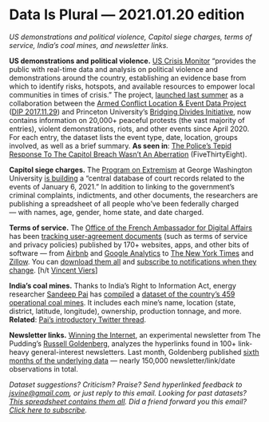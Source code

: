Data Is Plural — 2021.01.20 edition
===================================

*US demonstrations and political violence, Capitol siege charges, terms of service, India’s coal mines, and newsletter links.*


__US demonstrations and political violence.__ [US Crisis Monitor](https://acleddata.com/special-projects/us-crisis-monitor/) “provides the public with real-time data and analysis on political violence and demonstrations around the country, establishing an evidence base from which to identify risks, hotspots, and available resources to empower local communities in times of crisis.” The project, [launched last summer](https://acleddata.com/2020/07/09/introducing-the-us-crisis-monitor/) as a collaboration between the [Armed Conflict Location & Event Data Project](https://www.acleddata.com/about-acled/) ([DIP 2017.11.29](https://www.data-is-plural.com/archive/2017-11-29-edition)) and Princeton University’s [Bridging Divides Initiative](https://bridgingdivides.princeton.edu/), now contains information on 20,000+ peaceful protests (the vast majority of entries), violent demonstrations, riots, and other events since April 2020. For each entry, the dataset lists the event type, date, location, groups involved, as well as a brief summary. __As seen in__: [The Police’s Tepid Response To The Capitol Breach Wasn’t An Aberration](https://fivethirtyeight.com/features/the-polices-tepid-response-to-the-capitol-breach-wasnt-an-aberration/) (FiveThirtyEight).


__Capitol siege charges.__ The [Program on Extremism](https://extremism.gwu.edu/) at George Washington University [is building](https://extremism.gwu.edu/Capitol-Hill-Cases) a “central database of court records related to the events of January 6, 2021.” In addition to linking to the government’s criminal complaints, indictments, and other documents, the researchers are publishing a spreadsheet of all people who’ve been federally charged — with names, age, gender, home state, and date charged.


__Terms of service.__ The [Office of the French Ambassador for Digital Affairs](https://disinfo.quaidorsay.fr/en) has been [tracking user-agreement documents](https://disinfo.quaidorsay.fr/en/cgus) (such as terms of service and privacy policies) published by 170+ websites, apps, and other bits of software — from [Airbnb](https://github.com/ambanum/CGUs-versions/tree/master/Airbnb) and [Google Analytics](https://github.com/ambanum/CGUs-versions/tree/master/Google%20Analytics) to [The New York Times](https://github.com/ambanum/CGUs-versions/tree/master/The%20New%20York%20Times) and [Zillow](https://github.com/ambanum/CGUs-versions/tree/master/Zillow). You can [download them all](https://github.com/ambanum/CGUs-versions/releases) and [subscribe to notifications when they change](https://github.com/ambanum/CGUs#be-notified). [h/t [Vincent Viers](https://twitter.com/vincentviers/status/1349656682163556352)]


__India’s coal mines.__ Thanks to India’s Right to Information Act, energy researcher [Sandeep Pai](https://twitter.com/Sandeeppaii) has [compiled](https://iopscience.iop.org/article/10.1088/2633-1357/abdbbb) a [dataset of the country’s 459 operational coal mines](https://dataverse.harvard.edu/dataset.xhtml?persistentId=doi:10.7910/DVN/TDEK8O). It includes each mine’s name, location (state, district, latitude, longitude), ownership, production tonnage, and more. __Related__: [Pai’s introductory Twitter thread](https://twitter.com/Sandeeppaii/status/1349940755805028353).


__Newsletter links.__ [Winning the Internet](https://pudding.cool/projects/newsletter/), an experimental newsletter from The Pudding’s [Russell Goldenberg](https://russellgoldenberg.com/), analyzes the hyperlinks found in 100+ link-heavy general-interest newsletters. Last month, Goldenberg published [sixth months of the underlying data](https://github.com/the-pudding/data/tree/master/winning-the-internet) — nearly 150,000 newsletter/link/date observations in total.


*Dataset suggestions? Criticism? Praise? Send hyperlinked feedback to jsvine@gmail.com, or just reply to this email. Looking for past datasets? [This spreadsheet contains them all](https://docs.google.com/spreadsheets/d/1wZhPLMCHKJvwOkP4juclhjFgqIY8fQFMemwKL2c64vk). Did a friend forward you this email? [Click here to subscribe](https://tinyletter.com/data-is-plural).*